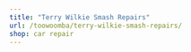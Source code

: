 ```yaml
---
title: "Terry Wilkie Smash Repairs"
url: /toowoomba/terry-wilkie-smash-repairs/
shop: car repair
---
```


